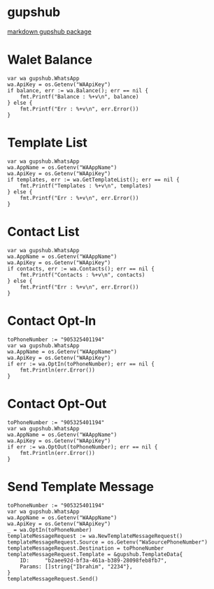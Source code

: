 # gupshub

[markdown gupshub package](https://docs.gupshup.io/reference/msg)

# Walet Balance

	var wa gupshub.WhatsApp
	wa.ApiKey = os.Getenv("WAApiKey")
	if balance, err := wa.Balance(); err == nil {
		fmt.Printf("Balance : %+v\n", balance)
	} else {
		fmt.Printf("Err : %+v\n", err.Error())
	}

# Template List

    var wa gupshub.WhatsApp
    wa.AppName = os.Getenv("WAAppName")
    wa.ApiKey = os.Getenv("WAApiKey")
    if templates, err := wa.GetTemplateList(); err == nil {
        fmt.Printf("Templates : %+v\n", templates)
    } else {
        fmt.Printf("Err : %+v\n", err.Error())
    }

# Contact List

    var wa gupshub.WhatsApp
    wa.AppName = os.Getenv("WAAppName")
    wa.ApiKey = os.Getenv("WAApiKey")
    if contacts, err := wa.Contacts(); err == nil {
        fmt.Printf("Contacts : %+v\n", contacts)
    } else {
        fmt.Printf("Err : %+v\n", err.Error())
    }

# Contact Opt-In

    toPhoneNumber := "905325401194"
	var wa gupshub.WhatsApp
	wa.AppName = os.Getenv("WAAppName")
	wa.ApiKey = os.Getenv("WAApiKey")
	if err := wa.OptIn(toPhoneNumber); err == nil {
		fmt.Println(err.Error())		
	}

# Contact Opt-Out

    toPhoneNumber := "905325401194"
	var wa gupshub.WhatsApp
	wa.AppName = os.Getenv("WAAppName")
	wa.ApiKey = os.Getenv("WAApiKey")
	if err := wa.OptOut(toPhoneNumber); err == nil {
		fmt.Println(err.Error())		
	}

# Send Template Message

    toPhoneNumber := "905325401194"
	var wa gupshub.WhatsApp
	wa.AppName = os.Getenv("WAAppName")
	wa.ApiKey = os.Getenv("WAApiKey")
	_ = wa.OptIn(toPhoneNumber)
	templateMessageRequest := wa.NewTemplateMessageRequest()
	templateMessageRequest.Source = os.Getenv("WaSourcePhoneNumber")
	templateMessageRequest.Destination = toPhoneNumber
	templateMessageRequest.Template = &gupshub.TemplateData{
		ID:     "b2aee92d-bf3a-461a-b389-28098feb8fb7",
		Params: []string{"Ibrahim", "2234"},
	}
	templateMessageRequest.Send()